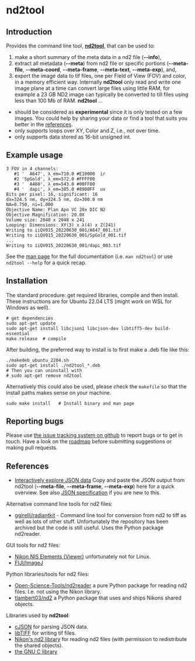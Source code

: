 # nd2tool

## Introduction
Provides the command line tool, [**nd2tool**](doc/nd2tool.txt), that
can be used to:
1. make a short summary of the meta data in a nd2 file (**--info**),
2. extract all metadata (**--meta**) from nd2 file or specific
portions (**--meta-file**, **--meta-coord**, **--meta-frame**,
**--meta-text**, **--meta-exp**), and,
3. export the image data to tif files, one per Field of View (FOV)
and color, in a memory efficient way. Internally **nd2tool** only
read and write one image plane at a time can convert large files
using little RAM, for example a 23 GB ND2 image can typically be
converted to till files using less than 100 Mb of RAM.
**nd2tool** ...
- should be considered as **experimental** since it is only tested on
a few images. You could help by sharing your data or find a tool
that suits you better in the [references](#references).
- only supports loops over XY, Color and Z, i.e., not over time.
- only supports data stored as 16-bit unsigned int.

## Example usage
``` shell
3 FOV in 4 channels:
   #1 '  A647', λ_em=710.0 #E10000  ir
   #2 'SpGold', λ_em=572.0 #FFFF00
   #3 '  A488', λ_em=543.0 #00FF00
   #4 '  dapi', λ_em=385.0 #8900FF  uv
Bits per pixel: 16, significant: 16
dx=324.5 nm, dy=324.5 nm, dz=300.0 nm
NA=0.750, ni=1.000
Objective Name: Plan Apo VC 20x DIC N2
Objective Magnification: 20.0X
Volume size: 2048 x 2048 x 241
Looping: Dimensions: XY(3) x λ(4) x Z(241)
Writing to iiQV015_20220630_001/A647_001.tif
Writing to iiQV015_20220630_001/SpGold_001.tif
...
Writing to iiQV015_20220630_001/dapi_003.tif
```

See the [man page](doc/nd2tool.txt) for the full documentation
(i.e. `man nd2tool`) or use `nd2tool --help` for a quick recap.

## Installation

The standard procedure: get required libraries, compile and then
install. These instructions are for Ubuntu 22.04 LTS (might work on
WSL for Windows as well).

```
# get dependencies
sudo apt-get update
sudo apt-get install libcjson1 libcjson-dev libtiff5-dev build-essential
make release  # compile
```

After building, the preferred way to install is to first make a .deb
file like this:

```
./makedeb_ubuntu_2204.sh
sudo apt-get install ./nd2tool_*.deb
# Then you can uninstall with
# sudo apt-get remove nd2tool
```

Alternatively this could also be used, please check the `makefile` so
that the install paths makes sense on your machine.
```
sudo make install   # Install binary and man page
```

## Reporting bugs
Please use [the issue tracking system on
github](https://github.com/elgw/nd2tool/issues) to report bugs or to
get in touch. Have a look on the [roadmap](ROADMAP.md) before
submitting suggestions or making pull requests.

## References
- [Interactively explore JSON
data](https://jsonformatter.org/json-viewer) Copy and paste the
JSON output from nd2tool (**--meta-file**, **--meta-frame**,
**--meta-exp**) here for a quick overview. See also [JSON
specification](https://www.json.org/) if you are new to this.

Alternative command line tools for nd2 files:
- [ggirelli/radiantkit](https://github.com/ggirelli/radiantkit) - Command line
tool for conversion from nd2 to tiff as well as lots of other
stuff. Unfortunately the repository has been archived but the code
is still useful. Uses the Python package nd2reader.

GUI tools for nd2 files:
- [Nikon NIS Elements
(Viewer)](https://www.microscope.healthcare.nikon.com/products/software/nis-elements/viewer) unfortunately not for Linux.
- [FIJI/ImageJ](https://imagej.net/software/fiji/)

Python libraries/tools for nd2 files:
- [Open-Science-Tools/nd2reader](https://github.com/Open-Science-Tools/nd2reader) a pure
Python package for reading nd2 files. I.e. not using the Nikon library.
- [tlambert03/nd2](https://github.com/tlambert03/nd2) a Python
package that uses and ships Nikons shared objects.

Libraries used by **nd2tool**:
- [cJSON](https://github.com/DaveGamble/cJSON) for parsing JSON data.
- [libTIFF](http://www.libtiff.org) for writing tif files.
- [Nikon's nd2 library](https://www.nd2sdk.com/) for reading nd2
files (with permission to redistribute the shared objects).
- [the GNU C library](https://www.gnu.org/software/libc/)
